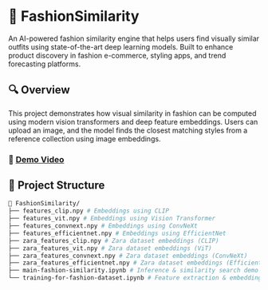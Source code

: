 # 👗 FashionSimilarity

An AI-powered fashion similarity engine that helps users find visually similar outfits using state-of-the-art deep learning models. Built to enhance product discovery in fashion e-commerce, styling apps, and trend forecasting platforms.

## 🔍 Overview

This project demonstrates how visual similarity in fashion can be computed using modern vision transformers and deep feature embeddings. Users can upload an image, and the model finds the closest matching styles from a reference collection using image embeddings.

### 🎥 [Demo Video](link-to-demo-if-you-have-one)

## 📂 Project Structure

 ```bash 
📁 FashionSimilarity/
├── features_clip.npy # Embeddings using CLIP
├── features_vit.npy # Embeddings using Vision Transformer
├── features_convnext.npy # Embeddings using ConvNeXt
├── features_efficientnet.npy # Embeddings using EfficientNet
├── zara_features_clip.npy # Zara dataset embeddings (CLIP)
├── zara_features_vit.npy # Zara dataset embeddings (ViT)
├── zara_features_convnext.npy # Zara dataset embeddings (ConvNeXt)
├── zara_features_efficientnet.npy # Zara dataset embeddings (EfficientNet)
├── main-fashion-similarity.ipynb # Inference & similarity search demo
└── training-for-fashion-dataset.ipynb # Feature extraction & embedding generation
```
